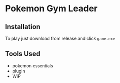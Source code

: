 # Pokemon Gym Leader

## Installation

To play just download from release and click `game.exe`

## Tools Used
- pokemon essentials
- plugin
- WiP

